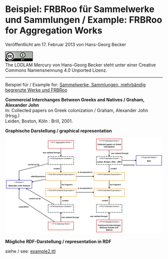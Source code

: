 # Beispiel: FRBRoo für Sammelwerke und Sammlungen / Example: FRBRoo for Aggregation Works

Veröffentlicht am 17. Februar 2013 von Hans-Georg Becker	

![The LODLAM Mercury von Hans-Georg Becker steht unter einer Creative Commons Namensnennung 4.0 Unported Lizenz.](../../../cc_by_88x31.png)\
The LODLAM Mercury von Hans-Georg Becker steht unter einer Creative Commons Namensnennung 4.0 Unported Lizenz.

***

Beispiel für / Example for: [Sammelwerke, Sammlungen, mehrbändig begrenzte Werke und FRBRoo](sammelwerke-sammlungen-mehrbaendig-begrenzte-werke-und-frbroo.md)

**Commercial Interchanges Between Greeks and Natives / Graham, Alexander John**\
In: Collected papers on Greek colonization / Graham, Alexander John (Hrsg.)\
Leiden, Boston, Köln : Brill, 2001.

**Graphische Darstellung / graphical representation**

![Sammelwerk Beispiel](HGB_Sammelwerk_Beispiel.jpg)

**Mögliche RDF-Darstellung / representation in RDF**

siehe / see: [example2.ttl](https://github.com/hagbeck/liblab/blob/master/data/examples/example2.ttl)
